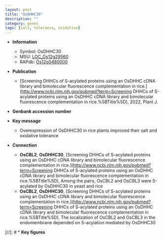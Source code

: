 ```yaml
---
layout: post
title: "OsDHHC30"
description: ""
category: genes
tags: [salt, tolerance, oxidative]
---
```


* **Information**  
    + Symbol: OsDHHC30  
    + MSU: [LOC_Os12g29560](http://rice.uga.edu/cgi-bin/ORF_infopage.cgi?orf=LOC_Os12g29560)  
    + RAPdb: [Os12g0480000](https://rapdb.dna.affrc.go.jp/locus/?name=Os12g0480000)  

* **Publication**  
    + [Screening DHHCs of S-acylated proteins using an OsDHHC cDNA library and bimolecular fluorescence complementation in rice.](http://www.ncbi.nlm.nih.gov/pubmed?term=Screening DHHCs of S-acylated proteins using an OsDHHC cDNA library and bimolecular fluorescence complementation in rice.%5BTitle%5D), 2022, Plant J.

* **Genbank accession number**  

* **Key message**  
    + Overexpression of OsDHHC30 in rice plants improved their salt and oxidative tolerance

* **Connection**  
    + __OsCBL2__, __OsDHHC30__, [Screening DHHCs of S-acylated proteins using an OsDHHC cDNA library and bimolecular fluorescence complementation in rice.](http://www.ncbi.nlm.nih.gov/pubmed?term=Screening DHHCs of S-acylated proteins using an OsDHHC cDNA library and bimolecular fluorescence complementation in rice.%5BTitle%5D),  Among the pairs, OsCBL2 and OsCBL3 were S-acylated by OsDHHC30 in yeast and rice
    + __OsCBL2__, __OsDHHC30__, [Screening DHHCs of S-acylated proteins using an OsDHHC cDNA library and bimolecular fluorescence complementation in rice.](http://www.ncbi.nlm.nih.gov/pubmed?term=Screening DHHCs of S-acylated proteins using an OsDHHC cDNA library and bimolecular fluorescence complementation in rice.%5BTitle%5D),  The localization of OsCBL2 and OsCBL3 in the endomembrane depended on S-acylation mediated by OsDHHC30

[//]: # * **Key figures**  


